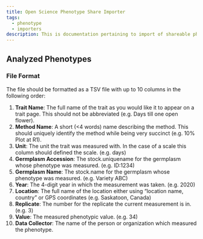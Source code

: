 ```yaml
---
title: Open Science Phenotype Share Importer
tags:
  - phenotype
  - importers
description: This is documentation pertaining to import of shareable phenotypic data into the Chado database.
---
```

## Analyzed Phenotypes 

### File Format
The file should be formatted as a TSV file with up to 10 columns in the following order:
1. **Trait Name**: The full name of the trait as you would like it to appear on a trait page. This should not be abbreviated (e.g. Days till one open flower).
2. **Method Name**: A short (<4 words) name describing the method. This should uniquely identify the method while being very succinct (e.g. 10% Plot at R1).
3. **Unit**: The unit the trait was measured with. In the case of a scale this column should defined the scale. (e.g. days)
4. **Germplasm Accession**: The stock.uniquename for the germplasm whose phenotype was measured. (e.g. ID:1234)
5. **Germplasm Name**: The stock.name for the germplasm whose phenotype was measured. (e.g. Variety ABC)
6. **Year**: The 4-digit year in which the measurement was taken. (e.g. 2020)
7. **Location**: The full name of the location either using “location name, country” or GPS coordinates (e.g. Saskatoon, Canada)
8. **Replicate**: The number for the replicate the current measurement is in. (e.g. 3)
9. **Value**: The measured phenotypic value. (e.g. 34)
10. **Data Collector**: The name of the person or organization which measured the phenotype.

